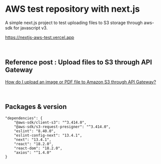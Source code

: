 # AWS test repository with next.js

A simple next.js project to test uploading files to S3 storage through aws-sdk for javascript v3.

https://nextjs-aws-test.vercel.app

&nbsp;

## Reference post : Upload files to S3 through API Gateway

[How do I upload an image or PDF file to Amazon S3 through API Gateway?](https://repost.aws/knowledge-center/api-gateway-upload-image-s3)

&nbsp;

## Packages & version
```
"dependencies": {
    "@aws-sdk/client-s3": "^3.414.0",
    "@aws-sdk/s3-request-presigner": "^3.414.0",
    "eslint": "8.40.0",
    "eslint-config-next": "13.4.1",
    "next": "13.4.1",
    "react": "18.2.0",
    "react-dom": "18.2.0",
    "axios": "^1.4.0"
}
```

